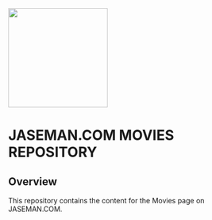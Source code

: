 <img src="https://jaseman125.github.io/img/movies.png" height="200">

# JASEMAN.COM MOVIES REPOSITORY
## Overview
This repository contains the content for the Movies page on JASEMAN.COM.<br/>
